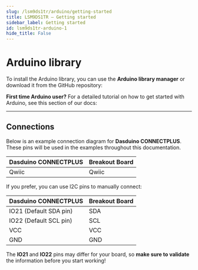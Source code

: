 ```yaml
---
slug: /lsm9ds1tr/arduino/getting-started 
title: LSM9DS1TR – Getting started
sidebar_label: Getting started
id: lsm9ds1tr-arduino-1 
hide_title: False
---
```

# Arduino library

To install the Arduino library, you can use the **Arduino library manager** or download it from the GitHub repository:
<QuickLink  
  title="Accelerometer & Gyroscope & Magnetometer LSM9DS1TR 9-DOF breakout Arduino library"  
  description="Soldered-LSM9DS1TR-Arduino-Library"  
  url="https://github.com/SolderedElectronics/Soldered-LSM9DS1TR-Arduino-Library"  
/>  

<InfoBox>

**First time Arduino user?** For a detailed tutorial on how to get started with Arduino, see this section of our docs:

<QuickLink  
  title="Getting started with Arduino"  
  description="A full, comprehensive tutorial on how to fully set up and upload code for the first time on an Arduino board, from scratch!"  
  url="#"  
/>  

</InfoBox>

---

## Connections

Below is an example connection diagram for **Dasduino CONNECTPLUS**. These pins will be used in the examples throughout this documentation.

| **Dasduino CONNECTPLUS** | **Breakout Board** |
| ------------------------ | ------------------ |
| Qwiic                    | Qwiic              |

<InfoBox>

If you prefer, you can use I2C pins to manually connect:

| **Dasduino CONNECTPLUS** | **Breakout Board** |
| ------------------------ | ------------------ |
| IO21 (Default SDA pin)   | SDA                |
| IO22 (Default SCL pin)   | SCL                |
| VCC                      | VCC                |
| GND                      | GND                |

</InfoBox>

<WarningBox> The **IO21** and **IO22** pins may differ for your board, so **make sure to validate** the information before you start working!</WarningBox>